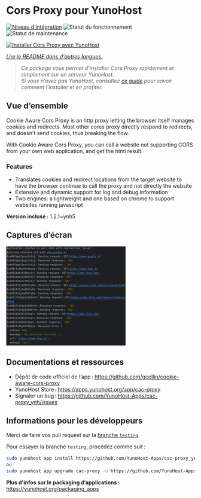 <!--
Nota bene : ce README est automatiquement généré par <https://github.com/YunoHost/apps/tree/master/tools/readme_generator>
Il NE doit PAS être modifié à la main.
-->

# Cors Proxy pour YunoHost

[![Niveau d’intégration](https://dash.yunohost.org/integration/cac-proxy.svg)](https://ci-apps.yunohost.org/ci/apps/cac-proxy/) ![Statut du fonctionnement](https://ci-apps.yunohost.org/ci/badges/cac-proxy.status.svg) ![Statut de maintenance](https://ci-apps.yunohost.org/ci/badges/cac-proxy.maintain.svg)

[![Installer Cors Proxy avec YunoHost](https://install-app.yunohost.org/install-with-yunohost.svg)](https://install-app.yunohost.org/?app=cac-proxy)

*[Lire le README dans d'autres langues.](./ALL_README.md)*

> *Ce package vous permet d’installer Cors Proxy rapidement et simplement sur un serveur YunoHost.*  
> *Si vous n’avez pas YunoHost, consultez [ce guide](https://yunohost.org/install) pour savoir comment l’installer et en profiter.*

## Vue d’ensemble

Cookie Aware Cors Proxy is an http proxy letting the browser itself manages cookies and redirects.
Most other cores proxy directly respond to redirects, and doesn't send cookies, thus breaking the flow.

With Cookie Aware Cors Proxy, you can call a website not supporting CORS from your own web application, and get the html result.

### Features
- Translates cookies and redirect locations from the target website to have the browser continue to call the proxy and not directly the website 
- Extensive and dynamic support for log and debug information
- Two engines: a lightweight and one based on chrome to support websites running javascript


**Version incluse :** 1.2.1~ynh5

## Captures d’écran

![Capture d’écran de Cors Proxy](./doc/screenshots/fnac-logs.png)

## Documentations et ressources

- Dépôt de code officiel de l’app : <https://github.com/gcollin/cookie-aware-cors-proxy>
- YunoHost Store : <https://apps.yunohost.org/app/cac-proxy>
- Signaler un bug : <https://github.com/YunoHost-Apps/cac-proxy_ynh/issues>

## Informations pour les développeurs

Merci de faire vos pull request sur la [branche `testing`](https://github.com/YunoHost-Apps/cac-proxy_ynh/tree/testing).

Pour essayer la branche `testing`, procédez comme suit :

```bash
sudo yunohost app install https://github.com/YunoHost-Apps/cac-proxy_ynh/tree/testing --debug
ou
sudo yunohost app upgrade cac-proxy -u https://github.com/YunoHost-Apps/cac-proxy_ynh/tree/testing --debug
```

**Plus d’infos sur le packaging d’applications :** <https://yunohost.org/packaging_apps>

